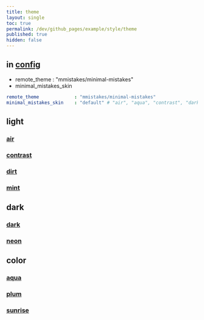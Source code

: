 ```yaml
---
title: theme
layout: single
toc: true
permalink: /dev/github_pages/example/style/theme
published: true
hidden: false
---
```




## in [config](/dev/github_pages#config)

- remote_theme : "mmistakes/minimal-mistakes"
- minimal_mistakes_skin

```yml
remote_theme             : "mmistakes/minimal-mistakes"
minimal_mistakes_skin    : "default" # "air", "aqua", "contrast", "dark", "dirt", "neon", "mint", "plum", "sunrise"
```



## light

### [air](https://mmistakes.github.io/minimal-mistakes/docs/configuration/#air-skin-air)

### [contrast](https://mmistakes.github.io/minimal-mistakes/docs/configuration/#contrast-skin-contrast)

### [dirt](https://mmistakes.github.io/minimal-mistakes/docs/configuration/#dirt-skin-dirt)

### [mint](https://mmistakes.github.io/minimal-mistakes/docs/configuration/#mint-skin-mint)



## dark

### [dark](https://mmistakes.github.io/minimal-mistakes/docs/configuration/#dark-skin-dark)

### [neon](https://mmistakes.github.io/minimal-mistakes/docs/configuration/#neon-skin-neon)



## color

### [aqua](https://mmistakes.github.io/minimal-mistakes/docs/configuration/#aqua-skin-aqua)

### [plum](https://mmistakes.github.io/minimal-mistakes/docs/configuration/#neon-skin-plum)

### [sunrise](https://mmistakes.github.io/minimal-mistakes/docs/configuration/#sunrise-skin-sunrise)
